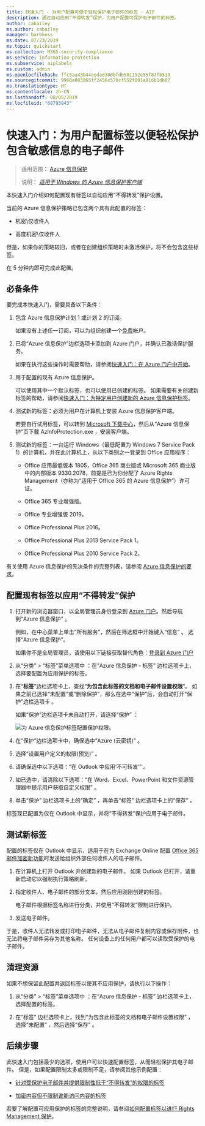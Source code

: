 ```yaml
---
title: 快速入门 - 为用户配置可便于轻松保护电子邮件的标签 - AIP
description: 通过自动应用“不得转发”保护，为用户配置可保护电子邮件的标签。
author: cabailey
ms.author: cabailey
manager: barbkess
ms.date: 07/23/2019
ms.topic: quickstart
ms.collection: M365-security-compliance
ms.service: information-protection
ms.subservice: aiplabels
ms.custom: admin
ms.openlocfilehash: ffc5aa43b44eedad30dbfdb501152e55f87fb510
ms.sourcegitcommit: 9968a003865ff2456c570cf552f801a816b1db07
ms.translationtype: HT
ms.contentlocale: zh-CN
ms.lasthandoff: 08/05/2019
ms.locfileid: "68793843"
---
```

# <a name="quickstart-configure-a-label-for-users-to-easily-protect-emails-that-contain-sensitive-information"></a>快速入门：为用户配置标签以便轻松保护包含敏感信息的电子邮件

>适用范围：  [Azure 信息保护](https://azure.microsoft.com/pricing/details/information-protection)
>
> 说明： *[适用于 Windows 的 Azure 信息保护客户端](faqs.md#whats-the-difference-between-the-azure-information-protection-client-and-the-azure-information-protection-unified-labeling-client)*

本快速入门介绍如何配置现有标签以自动应用“不得转发”保护设置。

当前的 Azure 信息保护策略已包含两个具有此配置的标签：

- 机密\仅收件人 

- 高度机密\仅收件人 

但是，如果你的策略较旧，或者在创建组织策略时未激活保护，将不会包含这些标签。 

在 5 分钟内即可完成此配置。

## <a name="prerequisites"></a>必备条件

要完成本快速入门，需要具备以下条件：

1. 包含 Azure 信息保护计划 1 或计划 2 的订阅。
    
    如果没有上述任一订阅，可以为组织创建一个[免费](https://admin.microsoft.com/Signup/Signup.aspx?OfferId=87dd2714-d452-48a0-a809-d2f58c4f68b7)帐户。

2. 已将“Azure 信息保护”边栏选项卡添加到 Azure 门户，并确认已激活保护服务。

    如果在执行这些操作时需要帮助，请参阅[快速入门：在 Azure 门户中开始](quickstart-viewpolicy.md)。

3. 用于配置的现有 Azure 信息保护。 
    
    可以使用其中一个默认标签，也可以使用已创建的标签。 如果需要有关创建新标签的帮助，请参阅[快速入门：为特定用户创建新的 Azure 信息保护标签](quickstart-label-specificusers.md)。

4. 测试新的标签：必须为用户在计算机上安装 Azure 信息保护客户端。 
    
    若要自行试用标签，可以转到 [Microsoft 下载中心](https://www.microsoft.com/en-us/download/details.aspx?id=53018)，然后从“Azure 信息保护”页下载 AzInfoProtection.exe  ，安装客户端。

5. 测试新的标签：一台运行 Windows（最低配置为 Windows 7 Service Pack 1）的计算机，并在此计算机上，从以下类别之一登录到 Office 应用程序：
    
    - Office 应用最低版本 1805，Office 365 商业版或 Microsoft 365 商业版中的内部版本 9330.2078，前提是已为你分配了 Azure Rights Management（亦称为“适用于 Office 365 的 Azure 信息保护”）许可证。
    
    - Office 365 专业增强版。
    
    - Office 专业增强版 2019。
    
    - Office Professional Plus 2016。
    
    - Office Professional Plus 2013 Service Pack 1。
    
    - Office Professional Plus 2010 Service Pack 2。

有关使用 Azure 信息保护的先决条件的完整列表，请参阅 [Azure 信息保护的要求](requirements.md)。

## <a name="configure-an-existing-label-to-apply-the-do-not-forward-protection"></a>配置现有标签以应用“不得转发”保护

1. 打开新的浏览器窗口，以全局管理员身份登录到 [Azure 门户](https://portal.azure.com)。然后导航到“Azure 信息保护”  。 
    
    例如，在中心菜单上单击“所有服务”，然后在筛选框中开始键入“信息”   。 选择“Azure 信息保护”。 
    
    如果你不是全局管理员，请使用以下链接获取替代角色：[登录到 Azure 门户](configure-policy.md#signing-in-to-the-azure-portal)

2. 从“分类” > “标签”菜单选项中   ：在“Azure 信息保护 - 标签”  边栏选项卡上，选择要配置为应用保护的标签。 

3. 在“**标签**”边栏选项卡上，查找“**为包含此标签的文档和电子邮件设置权限**”。 如果之前已选择“未配置”或“删除保护”，那么在选中“保护”后，会自动打开“保护”边栏选项卡     。
    
    如果“保护”边栏选项卡未自动打开，请选择“保护”   ：
    
    ![为 Azure 信息保护标签配置保护权限](./media/info-protect-protection-bar-configured.png)。

4. 在“保护”边栏选项卡中，确保选中“Azure (云密钥)”   。
    
5. 选择“设置用户定义的权限(预览)”  。

6. 请确保选中以下选项：“在 Outlook 中应用‘不可转发’”  。

7. 如已选中，请清除以下选项：“在 Word、Excel、PowerPoint 和文件资源管理器中提示用户获取自定义权限”  。

8. 单击“保护”  边栏选项卡上的“确定”  ，再单击“标签”  边栏选项卡上的“保存”  。

标签现已配置为仅在 Outlook 中显示，并将“不得转发”保护应用于电子邮件。

## <a name="test-your-new-label"></a>测试新标签

配置的标签仅在 Outlook 中显示，适用于在为 Exchange Online 配置 [Office 365 邮件加密新功能](https://support.office.com/article/7ff0c040-b25c-4378-9904-b1b50210d00e)时发送给组织外部任何收件人的电子邮件。

1. 在计算机上打开 Outlook 并创建新的电子邮件。 如果 Outlook 已打开，请重新启动它以强制执行策略刷新。

2. 指定收件人、电子邮件的部分文本，然后应用刚刚创建的标签。 
    
    电子邮件根据标签名称进行分类，并使用“不得转发”限制进行保护。

3. 发送电子邮件。 

于是，收件人无法转发或打印电子邮件，无法从电子邮件复制内容或保存附件，也无法将电子邮件另存为其他名称。 任何设备上的任何用户都可以读取受保护的电子邮件。

## <a name="clean-up-resources"></a>清理资源

如果不想保留此配置并返回标签以使其不应用保护，请执行以下操作：

1. 从“分类” > “标签”菜单选项中   ：在“Azure 信息保护 - 标签”  边栏选项卡上，选择配置的标签。 

3. 在“标签”  边栏选项卡上，找到“为包含此标签的文档和电子邮件设置权限”  ，选择“未配置”  ，然后选择“保存”  。

## <a name="next-steps"></a>后续步骤

此快速入门包括最少的选项，使用户可以快速配置标签，从而轻松保护其电子邮件。 但是，如果配置限制太多或限制不足，请参阅其他示例配置：

- [针对受保护电子邮件并提供限制性低于“不得转发”的权限的标签](configure-policy-protection.md#example-4-label-for-protected-email-that-supports-less-restrictive-permissions-than-do-not-forward)

- [加密内容但不限制谁能访问内容的标签](configure-policy-protection.md#example-5-label-that-encrypts-content-but-doesnt-restrict-who-can-access-it)

若要了解配置可应用保护的标签的完整说明，请参阅[如何配置标签以进行 Rights Management 保护](configure-policy-protection.md)。 
